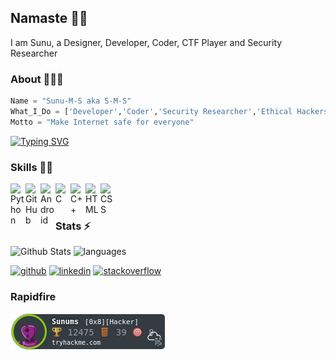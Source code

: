 
## Namaste 🙏🏻
I am  Sunu, a Designer, Developer, Coder, CTF Player and Security Researcher

### About 🙋🏻‍♂️
```python
Name = "Sunu-M-S aka S-M-S"
What_I_Do = ['Developer','Coder','Security Researcher','Ethical Hackers','CTF','OSINT']
Motto = "Make Internet safe for everyone"


```

[![Typing SVG](https://readme-typing-svg.herokuapp.com?font=Ubuntu&color=%2336BCF7&vCenter=true&height=35&lines=root%40SMS~%23+whoami;%E2%9C%93+Sunu+M+S;%E2%9C%93+Web+Pentester;%E2%9C%93+Ethical+Hacker;%E2%9C%93+Developer+;%E2%9C%93+Open+source+Toolmaker+)](https://git.io/typing-svg)
### Skills 👨‍💻

<img align="left" alt="Python" width="24px" src="https://cdn.jsdelivr.net/npm/simple-icons@3.2.0/icons/python.svg" />
<img align="left" alt="GitHub" width="24px" src="https://cdn.jsdelivr.net/npm/simple-icons@3.2.0/icons/github.svg" />
<img align="left" alt="Android" width="24px" src="https://cdn.jsdelivr.net/npm/simple-icons@3.2.0/icons/android.svg" />
<img align="left" alt="C" width="24px" src="https://cdn.jsdelivr.net/npm/simple-icons@3.2.0/icons/c.svg" />
<img align="left" alt="C++" width="24px" src="https://cdn.jsdelivr.net/npm/simple-icons@3.2.0/icons/cplusplus.svg" />
<img align="left" alt="HTML" width="24px" src="https://cdn.jsdelivr.net/npm/simple-icons@3.2.0/icons/html5.svg" />
<img align="left" alt="CSS" width="24px" src="https://cdn.jsdelivr.net/npm/simple-icons@3.2.0/icons/css3.svg" />
</br>
</br>

### Stats ⚡️

![Github Stats](https://github-stats-alpha.vercel.app/api/?username=sunums&tc=333&ic=333)
<img src="https://github-readme-stats.vercel.app/api/top-langs/?username=sunums&layout=compact&theme=tokyday" alt="languages" height="195">


[![github](https://img.shields.io/badge/github-%2324292e.svg?style=for-the-badge&logo=github&logoColor=white)](https://github.com/sunums)
[![linkedin](https://img.shields.io/badge/linkedin-%231E77B5.svg?style=for-the-badge&logo=linkedin&logoColor=white)](https://www.linkedin.com/in/sunu-m-s/) [![stackoverflow](https://img.shields.io/badge/stackoverflow-%23F28032.svg?style=for-the-badge&logo=stackoverflow&logoColor=white)](#)

### Rapidfire

![tryhackme](https://github.com/Sunu-M-S/Sunu-M-S/blob/main/images/tryhackme.png) 





